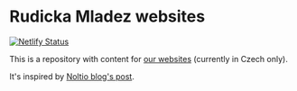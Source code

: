 # Rudicka Mladez websites
[![Netlify Status](https://api.netlify.com/api/v1/badges/5ca3b951-6a99-4246-9682-3e9d6fa27fb2/deploy-status)](https://app.netlify.com/sites/rudickamladez/deploys)

This is a repository with content for [our websites](https://rudickamladez.cz) (currently in Czech only).

It's inspired by [Noltio blog's post](https://noltio.com/cs/blog/uvod-do-static-site-generatoru-hugo/).